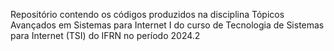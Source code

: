 Repositório contendo os códigos produzidos na disciplina Tópicos Avançados em Sistemas para Internet I do curso de Tecnologia de Sistemas para Internet (TSI) do IFRN no período 2024.2

